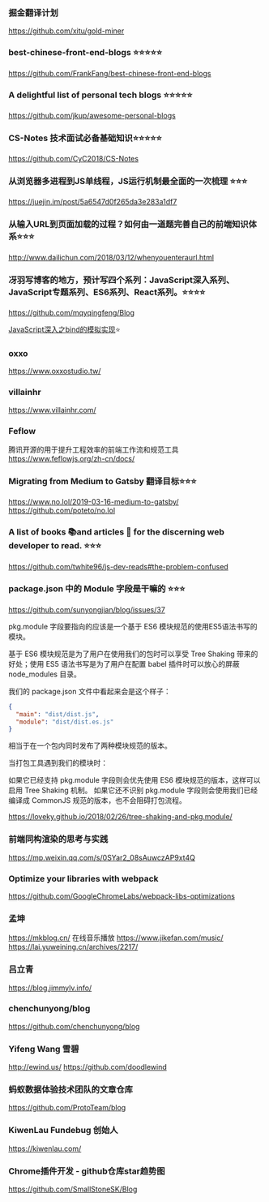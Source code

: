 
### 掘金翻译计划
https://github.com/xitu/gold-miner

### best-chinese-front-end-blogs ⭐️⭐️⭐️⭐️⭐️
https://github.com/FrankFang/best-chinese-front-end-blogs

### A delightful list of personal tech blogs ⭐️⭐️⭐️⭐️⭐️
https://github.com/jkup/awesome-personal-blogs

### CS-Notes 技术面试必备基础知识⭐️⭐️⭐️⭐️⭐️
https://github.com/CyC2018/CS-Notes

### 从浏览器多进程到JS单线程，JS运行机制最全面的一次梳理 ⭐️⭐️⭐️
https://juejin.im/post/5a6547d0f265da3e283a1df7

### 从输入URL到页面加载的过程？如何由一道题完善自己的前端知识体系⭐️⭐️⭐️
http://www.dailichun.com/2018/03/12/whenyouenteraurl.html

### 冴羽写博客的地方，预计写四个系列：JavaScript深入系列、JavaScript专题系列、ES6系列、React系列。⭐️⭐️⭐️⭐️
https://github.com/mqyqingfeng/Blog

[JavaScript深入之bind的模拟实现](https://github.com/mqyqingfeng/Blog/issues/12)⭐️


### oxxo
https://www.oxxostudio.tw/


###  villainhr
https://www.villainhr.com/

###  Feflow
腾讯开源的用于提升工程效率的前端工作流和规范工具
https://www.feflowjs.org/zh-cn/docs/

### Migrating from Medium to Gatsby  翻译目标⭐️⭐️⭐️
https://www.no.lol/2019-03-16-medium-to-gatsby/
https://github.com/poteto/no.lol


### A list of books 📚and articles 📝 for the discerning web developer to read. ⭐️⭐️⭐️
https://github.com/twhite96/js-dev-reads#the-problem-confused


### package.json 中的 Module 字段是干嘛的 ⭐️⭐️⭐️
https://github.com/sunyongjian/blog/issues/37

pkg.module 字段要指向的应该是一个基于 ES6 模块规范的使用ES5语法书写的模块。

基于 ES6 模块规范是为了用户在使用我们的包时可以享受 Tree Shaking 带来的好处；使用 ES5 语法书写是为了用户在配置 babel 插件时可以放心的屏蔽 node_modules 目录。

我们的 package.json 文件中看起来会是这个样子：

```json
{
  "main": "dist/dist.js",
  "module": "dist/dist.es.js"
}
```
相当于在一个包内同时发布了两种模块规范的版本。

当打包工具遇到我们的模块时：

如果它已经支持 pkg.module 字段则会优先使用 ES6 模块规范的版本，这样可以启用 Tree Shaking 机制。
如果它还不识别 pkg.module 字段则会使用我们已经编译成 CommonJS 规范的版本，也不会阻碍打包流程。

https://loveky.github.io/2018/02/26/tree-shaking-and-pkg.module/


### 前端同构渲染的思考与实践
https://mp.weixin.qq.com/s/0SYar2_08sAuwczAP9xt4Q


### Optimize your libraries with webpack

https://github.com/GoogleChromeLabs/webpack-libs-optimizations


### 孟坤
https://mkblog.cn/
在线音乐播放 https://www.jikefan.com/music/
https://lai.yuweining.cn/archives/2217/


###  吕立青
https://blog.jimmylv.info/


### chenchunyong/blog
https://github.com/chenchunyong/blog


### Yifeng Wang 雪碧

http://ewind.us/
https://github.com/doodlewind


### 蚂蚁数据体验技术团队的文章仓库
https://github.com/ProtoTeam/blog


### KiwenLau Fundebug 创始人
https://kiwenlau.com/

### Chrome插件开发 - github仓库star趋势图
https://github.com/SmallStoneSK/Blog
